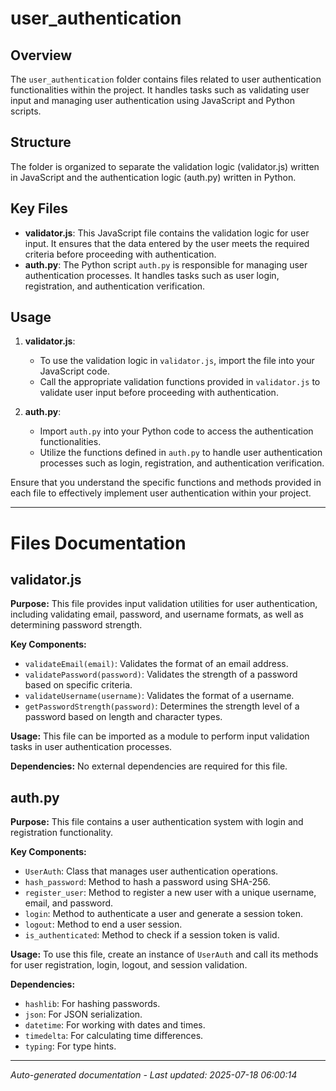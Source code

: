 # user_authentication

## Overview
The `user_authentication` folder contains files related to user authentication functionalities within the project. It handles tasks such as validating user input and managing user authentication using JavaScript and Python scripts.

## Structure
The folder is organized to separate the validation logic (validator.js) written in JavaScript and the authentication logic (auth.py) written in Python.

## Key Files
- **validator.js**: This JavaScript file contains the validation logic for user input. It ensures that the data entered by the user meets the required criteria before proceeding with authentication.
- **auth.py**: The Python script `auth.py` is responsible for managing user authentication processes. It handles tasks such as user login, registration, and authentication verification.

## Usage
1. **validator.js**:
   - To use the validation logic in `validator.js`, import the file into your JavaScript code.
   - Call the appropriate validation functions provided in `validator.js` to validate user input before proceeding with authentication.

2. **auth.py**:
   - Import `auth.py` into your Python code to access the authentication functionalities.
   - Utilize the functions defined in `auth.py` to handle user authentication processes such as login, registration, and authentication verification.

Ensure that you understand the specific functions and methods provided in each file to effectively implement user authentication within your project.

---

# Files Documentation

## validator.js

**Purpose:** This file provides input validation utilities for user authentication, including validating email, password, and username formats, as well as determining password strength.

**Key Components:**
- `validateEmail(email)`: Validates the format of an email address.
- `validatePassword(password)`: Validates the strength of a password based on specific criteria.
- `validateUsername(username)`: Validates the format of a username.
- `getPasswordStrength(password)`: Determines the strength level of a password based on length and character types.

**Usage:** This file can be imported as a module to perform input validation tasks in user authentication processes.

**Dependencies:** No external dependencies are required for this file.

## auth.py

**Purpose:** This file contains a user authentication system with login and registration functionality.

**Key Components:**
- `UserAuth`: Class that manages user authentication operations.
- `hash_password`: Method to hash a password using SHA-256.
- `register_user`: Method to register a new user with a unique username, email, and password.
- `login`: Method to authenticate a user and generate a session token.
- `logout`: Method to end a user session.
- `is_authenticated`: Method to check if a session token is valid.

**Usage:** To use this file, create an instance of `UserAuth` and call its methods for user registration, login, logout, and session validation.

**Dependencies:** 
- `hashlib`: For hashing passwords.
- `json`: For JSON serialization.
- `datetime`: For working with dates and times.
- `timedelta`: For calculating time differences.
- `typing`: For type hints.

---
*Auto-generated documentation - Last updated: 2025-07-18 06:00:14*
